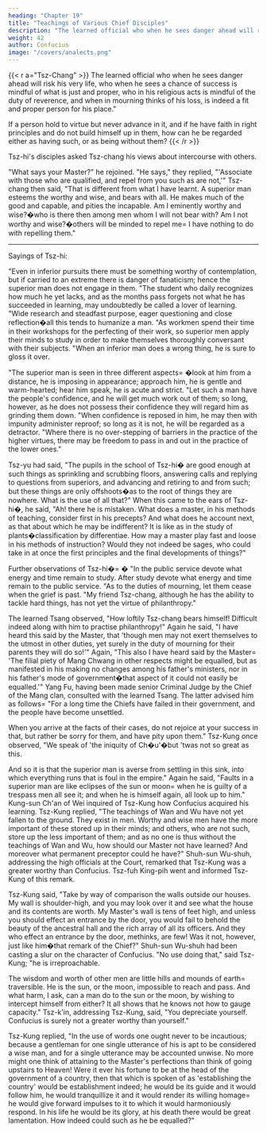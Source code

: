```yaml
---
heading: "Chapter 19"
title: "Teachings of Various Chief Disciples"
description: "The learned official who when he sees danger ahead will risk his very life, who when he sees a chance of success is mindful of what is just and proper"
weight: 42
author: Confucius
image: "/covers/analects.png"
---
```



{{< r a="Tsz-Chang" >}}
The learned official who when he sees danger ahead will risk his very life, who when he sees a chance of success is mindful of what is just and proper, who in his religious acts is mindful of the duty of reverence, and when in mourning thinks of his loss, is indeed a fit and proper person for his place."

If a person hold to virtue but never advance in it, and if he have faith in right principles and do not build himself up in them, how can he be regarded either as having such, or as being without them?
{{< /r >}}


Tsz-hi's disciples asked Tsz-chang his views about intercourse with others. 

"What says your Master?" he rejoined. "He says," they replied, "'Associate with those who are qualified, and repel from you such as are not,'" Tsz-chang then said, "That is different from what I have learnt. A superior man esteems the worthy and wise, and bears with all. He makes much of the good and capable, and pities the incapable. Am I eminently worthy and wise?�who is there then among men whom I will not bear with? Am I not worthy and wise?�others will be minded to repel me=  I have nothing to do with repelling them."

---


Sayings of Tsz-hi:

"Even in inferior pursuits there must be something worthy of contemplation, but if carried to an extreme there is danger of fanaticism; hence the superior man does not engage in them. "The student who daily recognizes how much he yet lacks, and as the months pass forgets not what he has succeeded in learning, may undoubtedly be called a lover of learning. "Wide research and steadfast purpose, eager questioning and close reflection�all this tends to humanize a man. "As workmen spend their time in their workshops for the perfecting of their work, so superior men apply their minds to study in order to make themselves thoroughly conversant with their subjects. "When an inferior man does a wrong thing, he is sure to gloss it over. 

"The superior man is seen in three different aspects= �look at him from a distance, he is imposing in appearance; approach him, he is gentle and warm-hearted; hear him speak, he is acute and strict. "Let such a man have the people's confidence, and he will get much work out of them; so long, however, as he does not possess their confidence they will regard him as grinding them down. "When confidence is reposed in him, he may then with impunity administer reproof; so long as it is not, he will be regarded as a detractor. "Where there is no over-stepping of barriers in the practice of the higher virtues, there may be freedom to pass in and out in the practice of the lower ones." 

Tsz-yu had said, "The pupils in the school of Tsz-hi� are good enough at such things as sprinkling and scrubbing floors, answering calls and replying to questions from superiors, and advancing and retiring to and from such; but these things are only offshoots�as to the root of things they are nowhere. What is the use of all that?" When this came to the ears of Tsz-hi�, he said, "Ah! there he is mistaken. What does a master, in his methods of teaching, consider first in his precepts? And what does he account next, as that about which he may be indifferent? It is like as in the study of plants�classification by differentiae. How may a master play fast and loose in his methods of instruction? Would they not indeed be sages, who could take in at once the first principles and the final developments of things?" 

Further observations of Tsz-hi�= � "In the public service devote what energy and time remain to study. After study devote what energy and time remain to the public service. "As to the duties of mourning, let them cease when the grief is past. "My friend Tsz-chang, although he has the ability to tackle hard things, has not yet the virtue of philanthropy."

 The learned Tsang observed, "How loftily Tsz-chang bears himself! Difficult indeed along with him to practise philanthropy!" Again he said, "I have heard this said by the Master, that 'though men may not exert themselves to the utmost in other duties, yet surely in the duty of mourning for their parents they will do so!'" Again, "This also I have heard said by the Master=  'The filial piety of Mang Chwang in other respects might be equalled, but as manifested in his making no changes among his father's ministers, nor in his father's mode of government�that aspect of it could not easily be equalled.'" Yang Fu, having been made senior Criminal Judge by the Chief of the Mang clan, consulted with the learned Tsang. The latter advised him as follows=  "For a long time the Chiefs have failed in their government, and the people have become unsettled. 

When you arrive at the facts of their cases, do not rejoice at your success in that, but rather be sorry for them, and have pity upon them." Tsz-Kung once observed, "We speak of 'the iniquity of Ch�u'�but 'twas not so great as this. 

And so it is that the superior man is averse from settling in this sink, into which everything runs that is foul in the empire." Again he said, "Faults in a superior man are like eclipses of the sun or moon=  when he is guilty of a trespass men all see it; and when he is himself again, all look up to him." Kung-sun Ch'an of Wei inquired of Tsz-Kung how Confucius acquired his learning. Tsz-Kung replied, "The teachings of Wan and Wu have not yet fallen to the ground. They exist in men. Worthy and wise men have the more important of these stored up in their minds; and others, who are not such, store up the less important of them; and as no one is thus without the teachings of Wan and Wu, how should our Master not have learned? And moreover what permanent preceptor could he have?" Shuh-sun Wu-shuh, addressing the high officials at the Court, remarked that Tsz-Kung was a greater worthy than Confucius. Tsz-fuh King-pih went and informed Tsz-Kung of this remark. 

Tsz-Kung said, "Take by way of comparison the walls outside our houses. My wall is shoulder-high, and you may look over it and see what the house and its contents are worth. My Master's wall is tens of feet high, and unless you should effect an entrance by the door, you would fail to behold the beauty of the ancestral hall and the rich array of all its officers. And they who effect an entrance by the door, methinks, are few! Was it not, however, just like him�that remark of the Chief?" Shuh-sun Wu-shuh had been casting a slur on the character of Confucius. "No use doing that," said Tsz-Kung; "he is irreproachable. 

The wisdom and worth of other men are little hills and mounds of earth=  traversible. He is the sun, or the moon, impossible to reach and pass. And what harm, I ask, can a man do to the sun or the moon, by wishing to intercept himself from either? It all shows that he knows not how to gauge capacity." Tsz-k'in, addressing Tsz-Kung, said, "You depreciate yourself. Confucius is surely not a greater worthy than yourself." 

Tsz-Kung replied, "In the use of words one ought never to be incautious; because a gentleman for one single utterance of his is apt to be considered a wise man, and for a single utterance may be accounted unwise. No more might one think of attaining to the Master's perfections than think of going upstairs to Heaven! Were it ever his fortune to be at the head of the government of a country, then that which is spoken of as 'establishing the country' would be establishment indeed; he would be its guide and it would follow him, he would tranquillize it and it would render its willing homage=  he would give forward impulses to it to which it would harmoniously respond. In his life he would be its glory, at his death there would be great lamentation. How indeed could such as he be equalled?" 